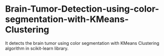 # Brain-Tumor-Detection-using-color-segmentation-with-KMeans-Clustering
It detects the brain tumor using color segmentation with KMeans Clustering algorithm in scikit-learn library.
